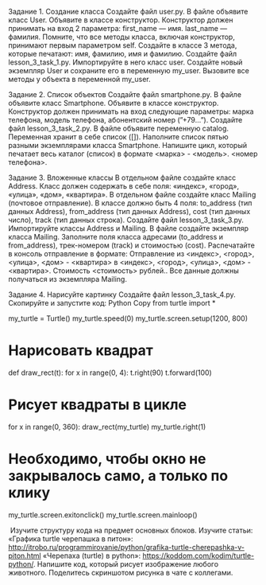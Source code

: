 Задание 1. Создание класса
Создайте файл user.py.
В файле объявите класс User.
Объявите в классе конструктор.
Конструктор должен принимать на вход 2 параметра:
first_name — имя.
last_name — фамилия.
Помните, что все методы класса, включая конструктор, принимают первым параметром self.
Создайте в классе 3 метода, которые печатают:
имя,
фамилию,
имя и фамилию.
Создайте файл lesson_3_task_1.py.
Импортируйте в него класс user.
Создайте новый экземпляр User и сохраните его в переменную my_user.
Вызовите все методы у объекта в переменной my_user.

Задание 2. Список объектов
Создайте файл smartphone.py.
В файле объявите класс Smartphone.
Объявите в классе конструктор.
Конструктор должен принимать на вход следующие параметры:
марка телефона,
модель телефона,
абонентский номер (”+79…”).
Создайте файл lesson_3_task_2.py.
В файле объявите переменную catalog.
Переменная хранит в себе список ([]).
Наполните список пятью разными экземплярами класса Smartphone.
Напишите цикл, который печатает весь каталог (список) в формате <марка> - <модель>. <номер телефона>.

Задание 3. Вложенные классы
В отдельном файле создайте класс Address.
Класс должен содержать в себе поля:
«индекс»,
«город»,
«улица»,
«дом»,
«квартира».
В отдельном файле создайте класс Mailing (почтовое отправление).
В классе должно быть 4 поля:
to_address (тип данных Address),
from_address (тип данных Address),
cost (тип данных число),
track (тип данных строка).
Создайте файл lesson_3_task_3.py.
Импортируйте классы Address и Mailing.
В файле создайте экземпляр класса Mailing.
Заполните поля класса адресами (to_address и from_address), трек-номером (track) и стоимостью (cost).
Распечатайте в консоль отправление в формате: Отправление <track> из <индекс>, <город>, <улица>, <дом> - <квартира> в <индекс>, <город>, <улица>, <дом> -<квартира>. Стоимость <стоимость> рублей..
Все данные должны получаться из экземпляра Mailing.

Задание 4. Нарисуйте картинку
Создайте файл lesson_3_task_4.py.
Скопируйте и запустите код:
Python
Copy
from turtle import *

my_turtle = Turtle()
my_turtle.speed(0)
my_turtle.screen.setup(1200, 800)

# Нарисовать квадрат
def draw_rect(t):
    for x in range(0, 4):
        t.right(90)
        t.forward(100)

# Рисует квадраты в цикле
for x in range(0, 360):
    draw_rect(my_turtle)
    my_turtle.right(1)

# Необходимо, чтобы окно не закрывалось само, а только по клику
my_turtle.screen.exitonclick()
my_turtle.screen.mainloop()

​
Изучите структуру кода  на предмет основных блоков.
Изучите статьи:
 «Графика turtle черепашка в питон»:  http://itrobo.ru/programmirovanie/python/grafika-turtle-cherepashka-v-piton.html
«Черепаха (turtle) в python»: https://koddom.com/kodim/turtle-python/.
Напишите код, который рисует изображение любого животного.
Поделитесь скриншотом рисунка в чате с коллегами. 
